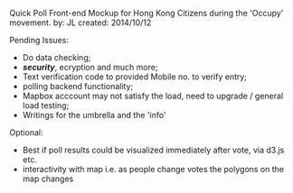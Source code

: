 Quick Poll Front-end Mockup 
for Hong Kong Citizens during the 'Occupy' movement.
by: JL
created: 2014/10/12

Pending Issues:

- Do data checking;
- ***security***, ecryption and much more;
- Text verification code to provided Mobile no. to verify entry;
- polling backend functionality;
- Mapbox acccount may not satisfy the load, need to upgrade / general load testing;
- Writings for the umbrella and the 'info'

Optional:
- Best if poll results could be visualized immediately after vote, via d3.js etc.
- interactivity with map i.e. as people change votes the polygons on the map changes